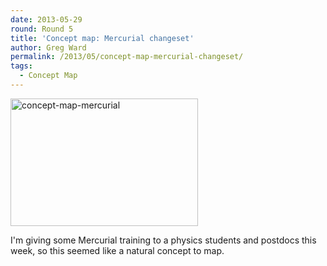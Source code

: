 ```yaml
---
date: 2013-05-29
round: Round 5
title: 'Concept map: Mercurial changeset'
author: Greg Ward
permalink: /2013/05/concept-map-mercurial-changeset/
tags:
  - Concept Map
---
```

[<img class="alignnone size-medium wp-image-2916" alt="concept-map-mercurial" src="http://files.software-carpentry.org/training-course/2013/05/concept-map-mercurial-300x204.jpg" width="300" height="204" />][1]

I'm giving some Mercurial training to a physics students and postdocs this week, so this seemed like a natural concept to map.

 [1]: http://files.software-carpentry.org/training-course/2013/05/concept-map-mercurial.jpg
